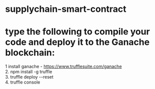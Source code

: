 # supplychain-smart-contract


# type the following to compile your code and deploy it to the Ganache blockchain:
1  install ganache - https://www.trufflesuite.com/ganache <br />
2. npm install -g truffle <br />
3. truffle deploy --reset <br />
4. truffle console <br />
